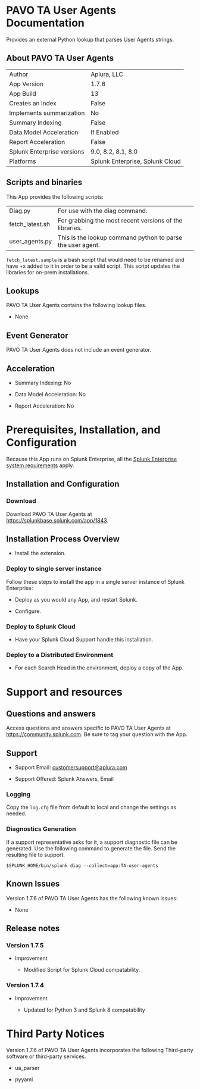 # PAVO TA User Agents Documentation

Provides an external Python lookup that parses User Agents strings.

## About PAVO TA User Agents

|                            |                                 |
|----------------------------|---------------------------------|
| Author                     | Aplura, LLC                     |
| App Version                | 1.7.6                           |
| App Build                  | 13                              |
| Creates an index           | False                           |
| Implements summarization   | No                              |
| Summary Indexing           | False                           |
| Data Model Acceleration    | If Enabled                      |
| Report Acceleration        | False                           |
| Splunk Enterprise versions | 9.0, 8.2, 8.1, 8.0              |
| Platforms                  | Splunk Enterprise, Splunk Cloud |

## Scripts and binaries

This App provides the following scripts:

|                 |                                                            |
|-----------------|------------------------------------------------------------|
| Diag.py         | For use with the diag command.                             |
| fetch_latest.sh | For grabbing the most recent versions of the libraries.    |
| user_agents.py  | This is the lookup command python to parse the user agent. |

<div class="note">

`fetch_latest.sample` is a bash script that would need to be renamed and have +x added to it in order to be a valid script. This script updates the libraries for on-prem installations.

</div>

## Lookups

PAVO TA User Agents contains the following lookup files.

- None

## Event Generator

PAVO TA User Agents does not include an event generator.

## Acceleration

- Summary Indexing: No

- Data Model Acceleration: No

- Report Acceleration: No

# Prerequisites, Installation, and Configuration

Because this App runs on Splunk Enterprise, all the [Splunk Enterprise system requirements](https://docs.splunk.com/Documentation/Splunk/latest/Installation/Systemrequirements) apply.

## Installation and Configuration

### Download

Download PAVO TA User Agents at <https://splunkbase.splunk.com/app/1843>.

## Installation Process Overview

- Install the extension.

### Deploy to single server instance

Follow these steps to install the app in a single server instance of Splunk Enterprise:

- Deploy as you would any App, and restart Splunk.

- Configure.

### Deploy to Splunk Cloud

- Have your Splunk Cloud Support handle this installation.

### Deploy to a Distributed Environment

- For each Search Head in the environment, deploy a copy of the App.

# Support and resources

## Questions and answers

Access questions and answers specific to PAVO TA User Agents at <https://community.splunk.com>. Be sure to tag your question with the App.

## Support

- Support Email: <customersupport@aplura.com>

- Support Offered: Splunk Answers, Email

### Logging

Copy the `log.cfg` file from default to local and change the settings as needed.

### Diagnostics Generation

If a support representative asks for it, a support diagnostic file can be generated. Use the following command to generate the file. Send the resulting file to support.

`$SPLUNK_HOME/bin/splunk diag --collect=app:TA-user-agents`

## Known Issues

Version 1.7.6 of PAVO TA User Agents has the following known issues:

- None

## Release notes

### Version 1.7.5

- Improvement

  - Modified Script for Splunk Cloud compatability.

### Version 1.7.4

- Improvement

  - Updated for Python 3 and Splunk 8 compatability

# Third Party Notices

Version 1.7.6 of PAVO TA User Agents incorporates the following Third-party software or third-party services.

- ua_parser

- pyyaml
